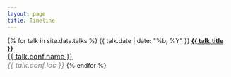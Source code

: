 ```yaml
---
layout: page
title: Timeline
---
```


{% for talk in site.data.talks %}
<span class="row">
    <span class="talk-margin">
        <span class="post-date">
            <i class="fa fa-calendar" aria-hidden="true"></i> {{ talk.date | date: "%b, %Y" }}
        </span>
    </span>
    <span class="talk-content">
      <a href="{{ talk.pdf }}" style="font-weight:bold;margin-top:0px;">
        {{ talk.title }}
      </a> 
      <br />
      <a href="{{ talk.conf.link }}" style="color:auto;font-size:16px;margin-top:0px">
        {{ talk.conf.name }}
      </a>
      <br />
      <em style="color:gray;font-size:16px;margin-top:0px">
        {{ talk.conf.loc }}
      </em>
  </span>
</span>
{% endfor %}
